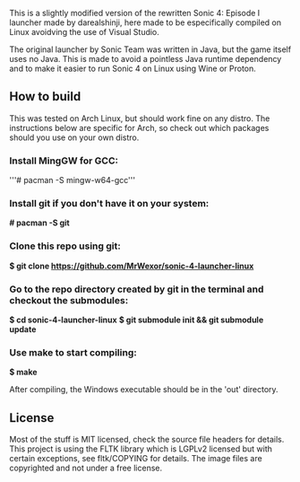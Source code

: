 This is a slightly modified version of the rewritten Sonic 4: Episode I
launcher made by darealshinji, here made to be especifically compiled
on Linux avoidving the use of Visual Studio.

The original launcher by Sonic Team was written in Java, but the game itself uses no Java.
This is made to avoid a pointless Java runtime dependency and to make it easier
to run Sonic 4 on Linux using Wine or Proton.

How to build
------------
This was tested on Arch Linux, but should work fine on any distro. The instructions below are
specific for Arch, so check out which packages should you use on your own distro.

### Install MingGW for GCC:
'''# pacman -S mingw-w64-gcc'''

### Install git if you don't have it on your system:
**# pacman -S git**

### Clone this repo using git:
**$ git clone https://github.com/MrWexor/sonic-4-launcher-linux**

### Go to the repo directory created by git in the terminal and checkout the submodules:
**$ cd sonic-4-launcher-linux**
**$ git submodule init && git submodule update**

### Use make to start compiling:
**$ make**

After compiling, the Windows executable should be in the 'out' directory.

License
-------
Most of the stuff is MIT licensed, check the source file headers for details.
This project is using the FLTK library which is LGPLv2 licensed but with certain exceptions,
see fltk/COPYING for details. The image files are copyrighted and not under a free license.
